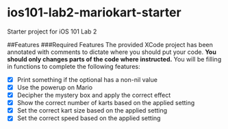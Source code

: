 # ios101-lab2-mariokart-starter
Starter project for iOS 101 Lab 2


##Features
###Required Features
The provided XCode project has been annotated with comments to dictate where you should put your code. **You should only changes parts of the code where instructed.** You will be filling in functions to complete the following features:

- [x] Print something if the optional has a non-nil value
- [x] Use the powerup on Mario
- [x] Decipher the mystery box and apply the correct effect
- [x] Show the correct number of karts based on the applied setting
- [x] Set the correct kart size based on the applied setting
- [x] Set the correct speed based on the applied setting
